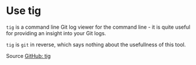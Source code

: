 # Use tig

`tig` is a command line Git log viewer for the command line - it is quite useful for providing an insight into your Git logs.

`tig` is `git` in reverse, which says nothing about the usefullness of this tool.

Source [GitHub: tig](https://jonas.github.io/tig/)


